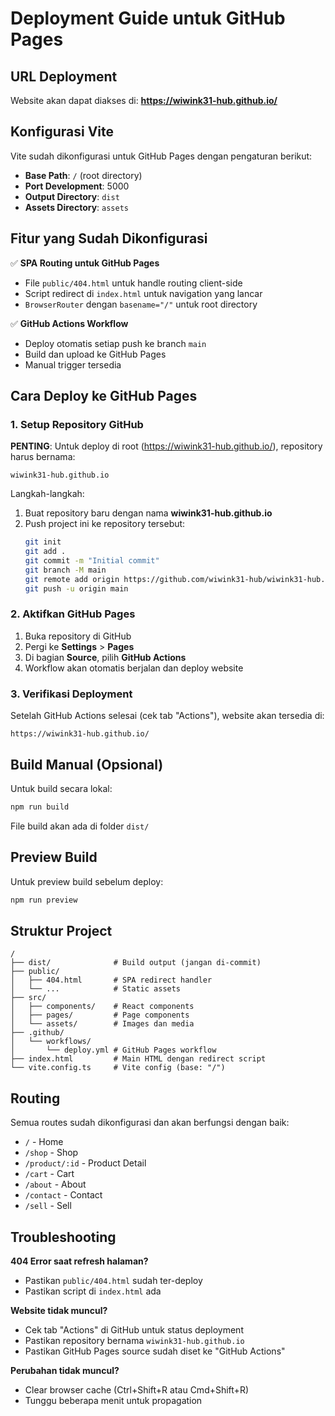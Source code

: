 # Deployment Guide untuk GitHub Pages

## URL Deployment
Website akan dapat diakses di: **https://wiwink31-hub.github.io/**

## Konfigurasi Vite

Vite sudah dikonfigurasi untuk GitHub Pages dengan pengaturan berikut:

- **Base Path**: `/` (root directory)
- **Port Development**: 5000
- **Output Directory**: `dist`
- **Assets Directory**: `assets`

## Fitur yang Sudah Dikonfigurasi

✅ **SPA Routing untuk GitHub Pages**
- File `public/404.html` untuk handle routing client-side
- Script redirect di `index.html` untuk navigation yang lancar
- `BrowserRouter` dengan `basename="/"` untuk root directory

✅ **GitHub Actions Workflow**
- Deploy otomatis setiap push ke branch `main`
- Build dan upload ke GitHub Pages
- Manual trigger tersedia

## Cara Deploy ke GitHub Pages

### 1. Setup Repository GitHub

**PENTING**: Untuk deploy di root (https://wiwink31-hub.github.io/), repository harus bernama:
```
wiwink31-hub.github.io
```

Langkah-langkah:
1. Buat repository baru dengan nama **wiwink31-hub.github.io**
2. Push project ini ke repository tersebut:
   ```bash
   git init
   git add .
   git commit -m "Initial commit"
   git branch -M main
   git remote add origin https://github.com/wiwink31-hub/wiwink31-hub.github.io.git
   git push -u origin main
   ```

### 2. Aktifkan GitHub Pages

1. Buka repository di GitHub
2. Pergi ke **Settings** > **Pages**
3. Di bagian **Source**, pilih **GitHub Actions**
4. Workflow akan otomatis berjalan dan deploy website

### 3. Verifikasi Deployment

Setelah GitHub Actions selesai (cek tab "Actions"), website akan tersedia di:
```
https://wiwink31-hub.github.io/
```

## Build Manual (Opsional)

Untuk build secara lokal:

```bash
npm run build
```

File build akan ada di folder `dist/`

## Preview Build

Untuk preview build sebelum deploy:

```bash
npm run preview
```

## Struktur Project

```
/
├── dist/              # Build output (jangan di-commit)
├── public/            
│   ├── 404.html       # SPA redirect handler
│   └── ...            # Static assets
├── src/               
│   ├── components/    # React components
│   ├── pages/         # Page components  
│   └── assets/        # Images dan media
├── .github/
│   └── workflows/
│       └── deploy.yml # GitHub Pages workflow
├── index.html         # Main HTML dengan redirect script
└── vite.config.ts     # Vite config (base: "/")
```

## Routing

Semua routes sudah dikonfigurasi dan akan berfungsi dengan baik:
- `/` - Home
- `/shop` - Shop
- `/product/:id` - Product Detail
- `/cart` - Cart
- `/about` - About
- `/contact` - Contact
- `/sell` - Sell

## Troubleshooting

**404 Error saat refresh halaman?**
- Pastikan `public/404.html` sudah ter-deploy
- Pastikan script di `index.html` ada

**Website tidak muncul?**
- Cek tab "Actions" di GitHub untuk status deployment
- Pastikan repository bernama `wiwink31-hub.github.io`
- Pastikan GitHub Pages source sudah diset ke "GitHub Actions"

**Perubahan tidak muncul?**
- Clear browser cache (Ctrl+Shift+R atau Cmd+Shift+R)
- Tunggu beberapa menit untuk propagation
